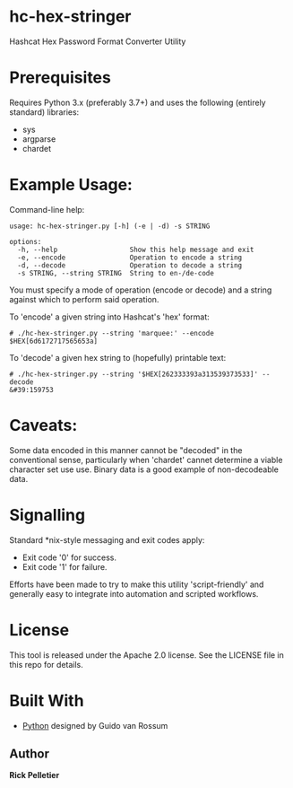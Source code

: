 # hc-hex-stringer

Hashcat Hex Password Format Converter Utility

# Prerequisites

Requires Python 3.x (preferably 3.7+) and uses the following (entirely standard) libraries:
* sys
* argparse
* chardet

# Example Usage:

Command-line help:
```
usage: hc-hex-stringer.py [-h] (-e | -d) -s STRING

options:
  -h, --help                  Show this help message and exit
  -e, --encode                Operation to encode a string
  -d, --decode                Operation to decode a string
  -s STRING, --string STRING  String to en-/de-code
```

You must specify a mode of operation (encode or decode) and a string against which to perform said operation.

To 'encode' a given string into Hashcat's 'hex' format:
```
# ./hc-hex-stringer.py --string 'marquee:' --encode
$HEX[6d6172717565653a]
```

To 'decode' a given hex string to (hopefully) printable text:
```
# ./hc-hex-stringer.py --string '$HEX[262333393a313539373533]' --decode
&#39:159753
```

# Caveats:

Some data encoded in this manner cannot be "decoded" in the conventional sense, particularly when 'chardet' cannet determine a viable character set use use. Binary data is a good example of non-decodeable data.

# Signalling

Standard *nix-style messaging and exit codes apply:
* Exit code '0' for success.
* Exit code '1' for failure.

Efforts have been made to try to make this utility 'script-friendly' and generally easy to integrate into automation and scripted workflows.

# License

This tool is released under the Apache 2.0 license. See the LICENSE file in this repo for details.

# Built With

* [Python](https://www.python.org) designed by Guido van Rossum

## Author

**Rick Pelletier**
